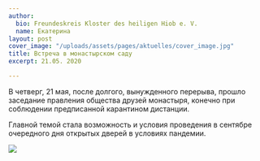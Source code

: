```yaml
---
author:
  bio: Freundeskreis Kloster des heiligen Hiob e. V.
  name: Екатерина
layout: post
cover_image: "/uploads/assets/pages/aktuelles/cover_image.jpg"
title: Встреча в монастырском саду
excerpt: 21.05. 2020

---
```

В четверг, 21 мая, после долгого, вынужденного перерыва, прошло заседание правления общества друзей монастыря, конечно при соблюдении предписанной карантином дистанции.

Главной темой стала возможность и условия проведения в сентябре очередного дня открытых дверей в условиях пандемии.

![](https://res.cloudinary.com/hiobmon/image/upload/v1590143441/media/2020/IMG_1275_rjpbhi.jpg)